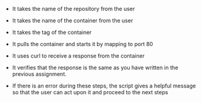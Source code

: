 - It takes the name of the repository from the user

 - It takes the name of the container from the user

 - It takes the tag of the container

 - It pulls the container and starts it by mapping to port 80

 - It uses curl to receive a response from the container

 - It verifies that the response is the same as you have written in the previous assignment. 

 - If there is an error during these steps, the script gives a helpful message so that the user can act upon it and proceed to the next steps
